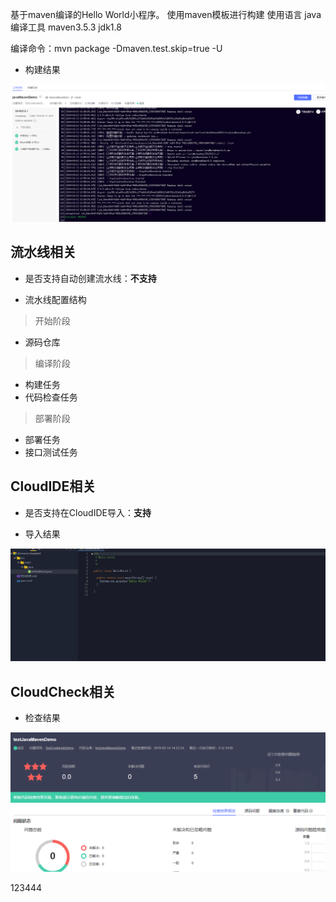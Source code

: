 基于maven编译的Hello World小程序。
使用maven模板进行构建
使用语言 java
编译工具 maven3.5.3  jdk1.8

编译命令：mvn package -Dmaven.test.skip=true -U

* 构建结果

![构建结果](./images/javaMavenDemo-构建截图.PNG)

## 流水线相关

- 是否支持自动创建流水线：**不支持**

- 流水线配置结构

> 开始阶段
+ 源码仓库

> 编译阶段
+ 构建任务
+ 代码检查任务

> 部署阶段
+ 部署任务
+ 接口测试任务

## CloudIDE相关

- 是否支持在CloudIDE导入：**支持**

* 导入结果

![导入结果](./images/javaMavenDemo-CloudIDE截图.PNG)

## CloudCheck相关

* 检查结果

![检查结果](./images/javaMavenDemo-代码检查截图.PNG)


123444
